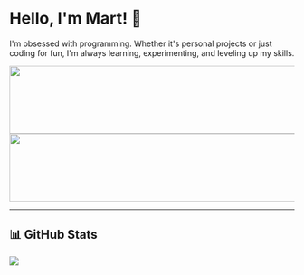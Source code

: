 # Hello, I'm Mart! 👋  
I'm obsessed with programming. Whether it's personal projects or just coding for fun, I'm always learning, experimenting, and leveling up my skills.

<a href="https://www.gitanimals.org/en_US?utm_medium=image&utm_source=MartvdZalm&utm_content=line">
  <img src="https://render.gitanimals.org/lines/MartvdZalm?pet-id=654274140321728596"
    width="600"
    height="120"
  />
</a>


<a href="https://www.gitanimals.org/en_US?utm_medium=image&utm_source=MartvdZalm&utm_content=line">
  <img
    src="https://render.gitanimals.org/lines/MartvdZalm?pet-id=756518902987656559"
    width="600"
    height="120"
  />
</a>

---

## 📊 GitHub Stats  
![](https://github-readme-stats.vercel.app/api/top-langs/?username=MartvdZalm&layout=compact&theme=radical)

